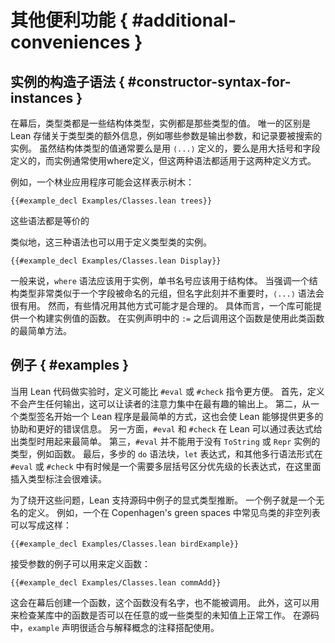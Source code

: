 <!--
# Additional Conveniences
-->

# 其他便利功能 { #additional-conveniences }

<!--
## Constructor Syntax for Instances
-->

## 实例的构造子语法 { #constructor-syntax-for-instances }

<!--
Behind the scenes, type classes are structure types and instances are values of these types.
The only differences are that Lean stores additional information about type classes, such as which parameters are output parameters, and that instances are registered for searching.
While values that have structure types are typically defined using either `⟨...⟩` syntax or with braces and fields, and instances are typically defined using `where`, both syntaxes work for both kinds of definition.
-->

在幕后，类型类都是一些结构体类型，实例都是那些类型的值。
唯一的区别是 Lean 存储关于类型类的额外信息，例如哪些参数是输出参数，和记录要被搜索的实例。
虽然结构体类型的值通常要么是用 `⟨...⟩` 定义的，要么是用大括号和字段定义的，而实例通常使用where定义，但这两种语法都适用于这两种定义方式。

<!--
For example, a forestry application might represent trees as follows:
-->

例如，一个林业应用程序可能会这样表示树木：
```lean
{{#example_decl Examples/Classes.lean trees}}
```
<!--
All three syntaxes are equivalent.
-->

这些语法都是等价的

<!--
Similarly, type class instances can be defined using all three syntaxes:
-->

类似地，这三种语法也可以用于定义类型类的实例。
```lean
{{#example_decl Examples/Classes.lean Display}}
```

<!--
Generally speaking, the `where` syntax should be used for instances, and the curly-brace syntax should be used for structures.
The `⟨...⟩` syntax can be useful when emphasizing that a structure type is very much like a tuple in which the fields happen to be named, but the names are not important at the moment.
However, there are situations where it can make sense to use other alternatives.
In particular, a library might provide a function that constructs an instance value.
Placing a call to this function after `:=` in an instance declaration is the easiest way to use such a function.
-->

一般来说，`where` 语法应该用于实例，单书名号应该用于结构体。
当强调一个结构类型非常类似于一个字段被命名的元组，但名字此刻并不重要时，`⟨...⟩` 语法会很有用。
然而，有些情况用其他方式可能才是合理的。
具体而言，一个库可能提供一个构建实例值的函数。
在实例声明中的 `:=` 之后调用这个函数是使用此类函数的最简单方法。

<!--
## Examples
-->

## 例子 { #examples }

<!--
When experimenting with Lean code, definitions can be more convenient to use than `#eval` or `#check` commands.
First off, definitions don't produce any output, which can help keep the reader's focus on the most interesting output.
Secondly, it's easiest to write most Lean programs by starting with a type signature, allowing Lean to provide more assistance and better error messages while writing the program itself.
On the other hand, `#eval` and `#check` are easiest to use in contexts where Lean is able to determine the type from the provided expression.
Thirdly, `#eval` cannot be used with expressions whose types don't have `ToString` or `Repr` instances, such as functions.
Finally, multi-step `do` blocks, `let`-expressions, and other syntactic forms that take multiple lines are particularly difficult to write with a type annotation in `#eval` or `#check`, simply because the required parenthesization can be difficult to predict.
-->

当用 Lean 代码做实验时，定义可能比 `#eval` 或 `#check` 指令更方便。
首先，定义不会产生任何输出，这可以让读者的注意力集中在最有趣的输出上。
第二，从一个类型签名开始一个 Lean 程序是最简单的方式，这也会使 Lean 能够提供更多的协助和更好的错误信息。
另一方面，`#eval` 和 `#check` 在 Lean 可以通过表达式给出类型时用起来最简单。
第三，`#eval` 并不能用于没有 `ToString` 或 `Repr` 实例的类型，例如函数。
最后，多步的 `do` 语法块，`let` 表达式，和其他多行语法形式在 `#eval` 或 `#check` 中有时候是一个需要多层括号区分优先级的长表达式，在这里面插入类型标注会很难读。

<!--
To work around these issues, Lean supports the explicit indication of examples in a source file.
An example is like a definition without a name.
For instance, a non-empty list of birds commonly found in Copenhagen's green spaces can be written:
-->

为了绕开这些问题，Lean 支持源码中例子的显式类型推断。
一个例子就是一个无名的定义。
例如，一个在 Copenhagen's green spaces 中常见鸟类的非空列表可以写成这样：
```lean
{{#example_decl Examples/Classes.lean birdExample}}
```

<!--
Examples may define functions by accepting arguments:
-->

接受参数的例子可以用来定义函数：
```lean
{{#example_decl Examples/Classes.lean commAdd}}
```
<!--
While this creates a function behind the scenes, this function has no name and cannot be called.
Nonetheless, this is useful for demonstrating how a library can be used with arbitrary or unknown values of some given type.
In source files, `example` declarations are best paired with comments that explain how the example illustrates the concepts of the library.
-->

这会在幕后创建一个函数，这个函数没有名字，也不能被调用。
此外，这可以用来检查某库中的函数是否可以在任意的或一些类型的未知值上正常工作。
在源码中，`example` 声明很适合与解释概念的注释搭配使用。
